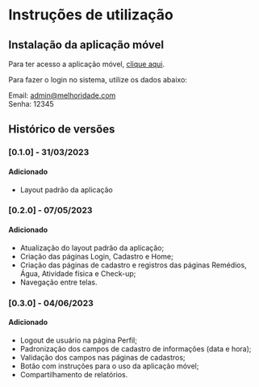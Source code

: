 # Instruções de utilização

## Instalação da aplicação móvel

Para ter acesso a aplicação móvel, <a href="https://snack.expo.dev/@procopiodaiane/melhor-idade">clique aqui</a>.

Para fazer o login no sistema, utilize os dados abaixo:

Email: admin@melhoridade.com
<br>
Senha: 12345

## Histórico de versões

### [0.1.0] - 31/03/2023
#### Adicionado
- Layout padrão da aplicação

### [0.2.0] - 07/05/2023
#### Adicionado
- Atualização do layout padrão da aplicação;
- Criação das páginas Login, Cadastro e Home;
- Criação das páginas de cadastro e registros das páginas Remédios, Água, Atividade física e Check-up;
- Navegação entre telas.

### [0.3.0] - 04/06/2023
#### Adicionado
- Logout de usuário na página Perfil;
- Padronização dos campos de cadastro de informações (data e hora);
- Validação dos campos nas páginas de cadastros;
- Botão com instruções para o uso da aplicação móvel;
- Compartilhamento de relatórios.
